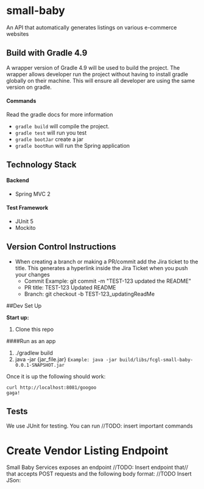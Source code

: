 # small-baby
An API that automatically generates listings on various e-commerce websites

## Build with Gradle 4.9

A wrapper version of Gradle 4.9 will be used to build the project. The wrapper
allows developer run the project without having to install gradle globally on their machine. This will ensure all developer are using the same version on gradle.
#### Commands
Read the gradle docs for more information
- ```gradle build``` will compile the project.
- ```gradle test``` will run you test
- ```gradle bootJar``` create a jar
- ```gradle bootRun``` will run the Spring application

## Technology Stack
#### Backend
- Spring MVC 2

#### Test Framework
- JUnit 5
- Mockito

## Version Control Instructions
- When creating a branch or making a PR/commit add the Jira ticket to the title. This generates a hyperlink inside the Jira Ticket when you push your changes
  - Commit Example: git commit -m "TEST-123 updated the README"
  - PR title: TEST-123 Updated README
  - Branch: git checkout -b TEST-123_updatingReadMe


##Dev Set Up

**Start up:**
1. Clone this repo

####Run as an app
1. ./gradlew build
2. java -jar {jar_file.jar} ```Example: java -jar build/libs/fcgl-small-baby-0.0.1-SNAPSHOT.jar``` 

Once it is up the following should work:
```
curl http://localhost:8081/googoo
gaga!
```

## Tests

We use JUnit for testing. You can run //TODO: insert important commands

# Create Vendor Listing Endpoint
Small Baby Services exposes an endpoint //TODO: Insert endpoint that// that accepts POST requests 
and the following body format:
//TODO Insert JSon:








